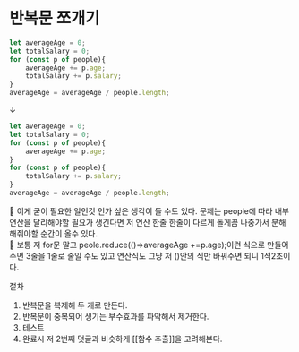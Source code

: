 # 반복문 쪼개기

```jsx
let averageAge = 0;
let totalSalary = 0;
for (const p of people){
	averageAge += p.age;
	totalSalary += p.salary;
}
averageAge = averageAge / people.length;
```

↓

```jsx
let averageAge = 0;
let totalSalary = 0;
for (const p of people){
	averageAge += p.age;
}
for (const p of people){
	totalSalary += p.salary;
}
averageAge = averageAge / people.length;
```

<aside>
💬 이게 굳이 필요한 일인것 인가 싶은 생각이 들 수도 있다. 문제는 people에 따라 내부 연산을 달리해야할 필요가 생긴다면 저 연산 한줄 한줄이 다르게 돌게끔 나중가서 분해 해줘야할 순간이 올수 있다.

</aside>

<aside>
💬 보통 저 for문 말고 peole.reduce(()⇒averageAge +=p.age);이런 식으로 만들어주면 3줄을 1줄로 줄일 수도 있고 연산식도 그냥 저 ()안의 식만 바꿔주면 되니 1석2조이다.

</aside>

절차

1. 반복문을 복제해 두 개로 만든다.
2. 반복문이 중복되어 생기는 부수효과를 파악해서 제거한다.
3. 테스트
4. 완료시 저 2번째 덧글과 비슷하게 [[함수 추출]]을 고려해본다.
